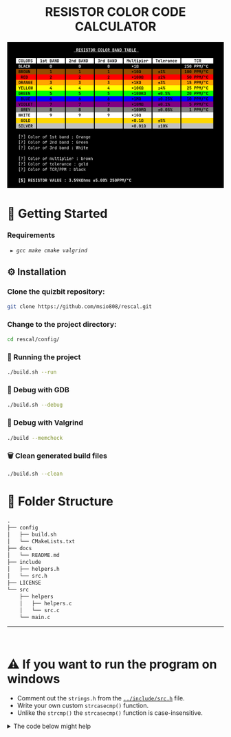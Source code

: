 <h1 align="center"> RESISTOR COLOR CODE CALCULATOR </h1>

<p align="center"><img src="demo.png" alt="Image from te.com"></p>


# 🚀 Getting Started

### Requirements

<em>
<code> ► gcc make cmake valgrind </code>
</em>


## ⚙️ Installation

### Clone the quizbit repository:

```sh
git clone https://github.com/msio808/rescal.git
```

### Change to the project directory:

```sh
cd rescal/config/
```

### 🤖 Running the project

```sh
./build.sh --run
```

### 🧪 Debug with GDB
```sh
./build.sh --debug
```

### 🧪 Debug with Valgrind
```sh
./build --memcheck
```

### 🗑 Clean generated build files
```sh
./build.sh --clean
```

# 📂 Folder Structure

```
.
├── config
│   ├── build.sh
│   └── CMakeLists.txt
├── docs
│   └── README.md
├── include
│   ├── helpers.h
│   └── src.h
├── LICENSE
└── src
    ├── helpers
    │   ├── helpers.c
    │   └── src.c
    └── main.c
```

---
<br>

# ⚠ If you want to run the program on windows

- Comment out the ```strings.h``` from the [```../include/src.h```](../include/src.h) file.
- Write your own custom ```strcasecmp()``` function.
- Unlike the ```strcmp()``` the ```strcasecmp()``` function is case-insensitive.

<details>
<summary>The code below might help</summary>

```c++
#include <ctype.h>
#include <stdint.h>

//? Custom implementation of strcasecmp
int strcasecmp(const char *str1, const char *str2) {
    while (*str1 && *str2) {
        const char ch1 = tolower((uint8_t)*str1);
        const char ch2 = tolower((uint8_t)*str2);
        if (ch1 != ch2) {
            return ch1 - ch2;
        }
        str1++;
        str2++;
    }

    return tolower((uint8_t)*str1) - tolower((uint8_t)*str2);
}
```
</details>